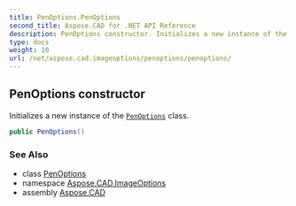 ```yaml
---
title: PenOptions.PenOptions
second_title: Aspose.CAD for .NET API Reference
description: PenOptions constructor. Initializes a new instance of the PenOptions class
type: docs
weight: 10
url: /net/aspose.cad.imageoptions/penoptions/penoptions/
---
```

## PenOptions constructor

Initializes a new instance of the [`PenOptions`](../) class.

```csharp
public PenOptions()
```

### See Also

* class [PenOptions](../)
* namespace [Aspose.CAD.ImageOptions](../../../aspose.cad.imageoptions/)
* assembly [Aspose.CAD](../../../)


